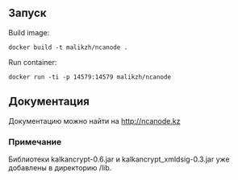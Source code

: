 ## Запуск

Build image: 
```
docker build -t malikzh/ncanode .
```
Run container: 
```
docker run -ti -p 14579:14579 malikzh/ncanode
```
## Документация

Документацию можно найти на http://ncanode.kz

### Примечание

Библиотеки kalkancrypt-0.6.jar и kalkancrypt_xmldsig-0.3.jar уже добавлены в директорию /lib.

